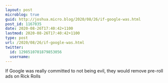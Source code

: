 ```yaml
---
layout: post
microblog: true
guid: http://joshua.micro.blog/2020/08/26/if-google-was.html
post_id: 1167035
date: 2020-08-26T17:40:42+1100
lastmod: 2020-08-26T17:40:42+1100
type: post
url: /2020/08/26/if-google-was.html
twitter:
  id: 1298510701879853056
  username: 
---
```

If Google was really committed to not being evil, they would remove pre-roll ads on Rick Rolls
